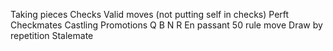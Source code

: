 Taking pieces
Checks
Valid moves (not putting self in checks)
Perft
Checkmates
Castling
Promotions Q B N R
En passant
50 rule move
Draw by repetition
Stalemate